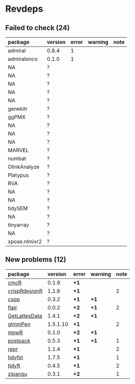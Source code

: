 # Revdeps

## Failed to check (24)

|package       |version |error |warning |note |
|:-------------|:-------|:-----|:-------|:----|
|admiral       |0.8.4   |1     |        |     |
|admiralonco   |0.1.0   |1     |        |     |
|NA            |?       |      |        |     |
|NA            |?       |      |        |     |
|NA            |?       |      |        |     |
|NA            |?       |      |        |     |
|NA            |?       |      |        |     |
|genekitr      |?       |      |        |     |
|ggPMX         |?       |      |        |     |
|NA            |?       |      |        |     |
|NA            |?       |      |        |     |
|NA            |?       |      |        |     |
|MARVEL        |?       |      |        |     |
|numbat        |?       |      |        |     |
|OlinkAnalyze  |?       |      |        |     |
|Platypus      |?       |      |        |     |
|RVA           |?       |      |        |     |
|NA            |?       |      |        |     |
|NA            |?       |      |        |     |
|tidySEM       |?       |      |        |     |
|NA            |?       |      |        |     |
|tinyarray     |?       |      |        |     |
|NA            |?       |      |        |     |
|xpose.nlmixr2 |?       |      |        |     |

## New problems (12)

|package       |version  |error  |warning |note |
|:-------------|:--------|:------|:-------|:----|
|[cmcR](problems.md#cmcr)|0.1.9    |__+1__ |        |     |
|[crispRdesignR](problems.md#crisprdesignr)|1.1.6    |__+1__ |        |2    |
|[cspp](problems.md#cspp)|0.3.2    |__+1__ |__+1__  |     |
|[flair](problems.md#flair)|0.0.2    |__+2__ |__+1__  |2    |
|[GetLattesData](problems.md#getlattesdata)|1.4.1    |__+2__ |__+1__  |     |
|[glmmPen](problems.md#glmmpen)|1.5.1.10 |__+1__ |        |2    |
|[mpwR](problems.md#mpwr)|0.1.0    |__+2__ |__+1__  |     |
|[postpack](problems.md#postpack)|0.5.3    |__+1__ |__+1__  |1    |
|[repr](problems.md#repr)|1.1.4    |__+1__ |        |2    |
|[tidyfst](problems.md#tidyfst)|1.7.5    |__+1__ |        |1    |
|[tidyft](problems.md#tidyft)|0.4.5    |__+1__ |        |2    |
|[zipangu](problems.md#zipangu)|0.3.1    |__+2__ |        |1    |

